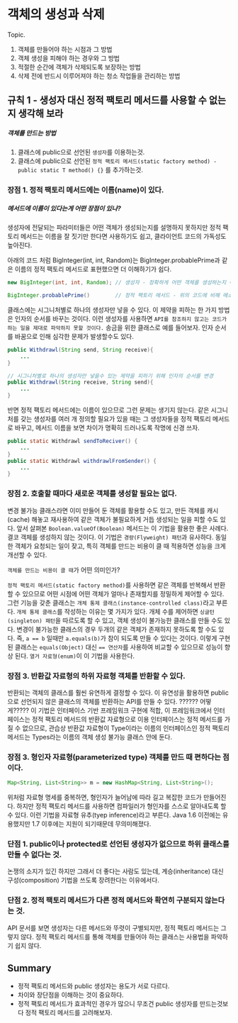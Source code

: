 # 객체의 생성과 삭제

Topic.
1. 객체를 만들어야 하는 시점과 그 방법
2. 객체 생성을 피해야 하는 경우와 그 방법
3. 적절한 순간에 객체가 삭제되도록 보장하는 방법
4. 삭제 전에 반드시 이루어져야 하는 청소 작업들을 관리하는 방법

## 규칙 1 - 생성자 대신 정적 팩토리 메서드를 사용할 수 없는지 생각해 보라
##### 객체를 만드는 방법
1. 클래스에 public으로 선언된 `생성자`를 이용하는것.
2. 클래스에 public으로 선언된 `정적 팩토리 메서드(static factory method) - public static T method() {}` 를 추가하는것.

### 장점 1. 정적 팩토리 메서드에는 이름(name)이 있다.
##### 메서드에 이름이 있다는게 어떤 장점이 있나?
생성자에 전달되는 파라미터들은 어떤 객체가 생성되는지를 설명하지 못하지만 정적 팩토리 메서드는 이름을 잘 짓기만 한다면 사용하기도 쉽고, 클라이언트 코드의 가독성도 높아진다.

아래의 코드 처럼 BigInteger(int, int, Random)는 BigInteger.probablePrime과 같은 이름의 정적 팩토리 메서드로 표현했으면 더 이해하기가 쉽다.
```java
new BigInteger(int, int, Random); // 생성자 - 정확하게 어떤 객체를 생성하는지 이해하기 어렵다 

BigInteger.probablePrime()        // 정적 팩토리 메서드 - 위의 코드에 비해 메소드 이름으로 인해 이해하기 쉽다 
```

클래스에는 시그니처별로 하나의 생성자만 넣을 수 있다. 
이 제약을 피하는 한 가지 방법은 인자의 순서를 바꾸는 것이다. 
이런 생성자를 사용하면 `API를 참조하지 않고는 코드가 하는 일을 제대로 파악하지 못할 것이다.`
송금을 위한 클래스로 예를 들어보자.
인자 순서를 바꿈으로 인해 심각한 문제가 발생할수도 있다.

```java
public Withdrawl(String send, String receive){
    ...
}

// 시그니처별로 하나의 생성자만 넣을수 있는 제약을 피하기 위해 인자의 순서를 변경
public Withdrawl(String receive, String send){ 
    ...
}
```

반면 정적 팩토리 메서드에는 이름이 있으므로 그런 문제는 생기지 않는다. 
같은 시그니처를 갖는 생성자를 여러 개 정의할 필요가 있을 때는 그 생성자들을 정적 팩토리 메서드로 바꾸고, 메서드 이름을 보면 차이가 명확히 드러나도록 작명에 신경 쓰자.
```java
public static Withdrawl sendToReciver() {
    ...
}
public static Withdrawl withdrawlFromSender() {
    ...
}
```

### 장점 2. 호출할 때마다 새로운 객체를 생성할 필요는 없다.
변경 불가능 클래스라면 이미 만들어 둔 객체를 활용할 수도 있고, 만든 객체를 캐시(cache) 해놓고 재사용하여 같은 객체가 불필요하게 거듭 생성되는 일을 피할 수도 있다. 앞서 살펴본 `Boolean.valueOf(Boolean)` 메서드는 이 기법을 활용한 좋은 사례다. 결코 객체를 생성하지 않는 것이다. 이 기법은 `경량(Flyweight) 패턴`과 유사하다. 동일한 객체가 요청되는 일이 잦고, 특히 객체를 만드는 비용이 클 때 적용하면 성능을 크게 개선할 수 있다.

`객체를 만드는 비용이 클 때`가 어떤 의미인가?

`정적 팩토리 메서드(static factory method)`를 사용하면 같은 객체를 반복해서 반환할 수 있으므로 어떤 시점에 어떤 객체가 얼마나 존재할지를 정밀하게 제어할 수 있다. 
그런 기능을 갖춘 클래스는 `개체 통제 클래스(instance-controlled class)`라고 부른다. `개체 통제 클래스`를 작성하는 이유는 몇 가지가 있다. 
개체 수를 제어하면 `싱글턴(singleton) 패턴`을 따르도록 할 수 있고, 객체 생성이 불가능한 클래스를 만들 수도 있다. 
변경이 불가능한 클래스의 경우 두개의 같은 객체가 존재하지 못하도록 할 수도 있다. 즉, `a == b`  일때만 `a.equals(b)`가 참이 되도록 만들 수 있다는 것이다. 
이렇게 구현된 클래스는 `equals(Object)` 대신 `== 연산자`를 사용하여 비교할 수 있으므로 성능이 향상 된다. `열거 자료형(enum)`이 이 기법을 사용한다.

### 장점 3. 반환값 자료형의 하위 자료형 객체를 반환할 수 있다.
반환되는 객체의 클래스를 훨씬 유연하게 결정할 수 있다.
이 유연성을 활용하면 public으로 선언되지 않은 클래스의 객체를 반환하는 API를 만들 수 있다. ?????? 어떻게?????
이 기법은 인터페이스 기반 프레임워크 구현에 적합, 이 프레임워크에서 인터페이스는 정적 팩토리 메서드의 반환값 자료형으로 이용
인터페이스는 정적 메서드를 가질 수 없으므로, 관습상 반환값 자료형이 Type이라는 이름의 인터페이스인 정적 팩토리 메서드는 Types라는 이름의 객체 생성 불가능 클래스 안에 둔다.

### 장점 3. 형인자 자료형(parameterized type) 객체를 만드 때 편하다는 점이다.
```java
Map<String, List<String>> m = new HashMap<String, List<String>();
```
위처럼 자료형 명세를 중복하면, 형인자가 늘어남에 따라 길고 복잡한 코드가 만들어진다.
하지만 정적 팩토리 메서드를 사용하면 컴파일러가 형인자를 스스로 알아내도록 할수 있다.
이런 기법을 자료형 유추(tyep inference)라고 부른다.
Java 1.6 이전에는 유용했지만 1.7 이후에는 지원이 되기때문데 무의미해졌다.

### 단점 1. public이나 protected로 선언된 생성자가 없으므로 하위 클래스를 만들 수 없다는 것.
논쟁의 소지가 있긴 하지만 그래서 더 좋다는 사람도 있는데, 계승(inheritance) 대신 구성(composition) 기법을 쓰도록 장려한다는 이유에서다.

### 단점 2. 정적 팩토리 메서드가 다른 정적 메서드와 확연히 구분되지 않는다는 것.
API 문서를 보면 생성자는 다른 메서드와 뚜렷이 구별되지만, 정적 팩토리 메서드는 그렇지 않다.
정적 팩토리 메서드를 통해 객체를 만들어야 하는 클래스는 사용법을 파악하기 쉽지 않다.


## Summary
- 정적 팩토리 메서드와 public 생성자는 용도가 서로 다르다.
- 차이와 장단점을 이해하는 것이 중요하다.
- 정적 팩토리 메서드가 효과적인 경우가 많으니 무조건 public 생성자를 만드는것보다 정적 팩토리 메서드를 고려해보자.

